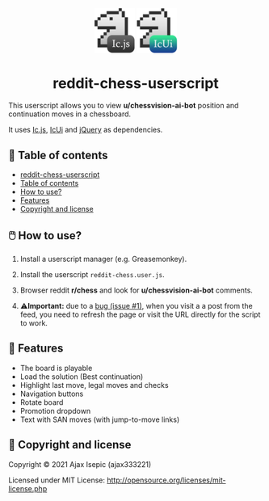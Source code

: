 <p align="center"><a href="https://github.com/ajax333221/isepic-chess"><img width="80" src="https://github.com/ajax333221/isepic-chess-ui/raw/master/css/images/ic_logo.png" alt="Ic.js logo"></a> <a href="https://github.com/ajax333221/isepic-chess-ui"><img width="80" src="https://github.com/ajax333221/isepic-chess-ui/raw/master/css/images/ic_ui_logo.png" alt="IcUi logo"></a></p>

<h1 align="center">reddit-chess-userscript</h1>

This userscript allows you to view **u/chessvision-ai-bot** position and continuation moves in a chessboard.

It uses <a href="https://github.com/ajax333221/isepic-chess">Ic.js</a>, <a href="https://github.com/ajax333221/isepic-chess-ui">IcUi</a> and <a href="https://github.com/jquery/jquery">jQuery</a> as dependencies.

:pushpin: Table of contents
-------------

- [reddit-chess-userscript](https://github.com/ajax333221/reddit-chess-userscript#reddit-chess-userscript)
- [Table of contents](https://github.com/ajax333221/reddit-chess-userscript#pushpin-table-of-contents)
- [How to use?](https://github.com/ajax333221/reddit-chess-userscript#computer_mouse-how-to-use)
- [Features](https://github.com/ajax333221/reddit-chess-userscript#rocket-features)
- [Copyright and license](https://github.com/ajax333221/reddit-chess-userscript#page_facing_up-copyright-and-license)

:computer_mouse: How to use?
-------------

1. Install a userscript manager (e.g. Greasemonkey).

2. Install the userscript `reddit-chess.user.js`.

3. Browser reddit **r/chess** and look for **u/chessvision-ai-bot** comments.

4. :warning:**Important:** due to a <a href="https://github.com/ajax333221/reddit-chess-userscript/issues/1">bug (issue #1)</a>, when you visit a a post from the feed, you need to refresh the page or visit the URL directly for the script to work.

:rocket: Features
-------------

- The board is playable
- Load the solution (Best continuation)
- Highlight last move, legal moves and checks
- Navigation buttons
- Rotate board
- Promotion dropdown
- Text with SAN moves (with jump-to-move links)

:page_facing_up: Copyright and license
-------------

Copyright © 2021 Ajax Isepic (ajax333221)

Licensed under MIT License: http://opensource.org/licenses/mit-license.php
